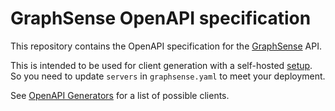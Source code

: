 # GraphSense OpenAPI specification

This repository contains the OpenAPI specification for the
[GraphSense](https://www.graphsense.info) API.

This is intended to be used for client generation with a self-hosted
[setup](/graphsense/graphsense-setup). So you need to update `servers` in
`graphsense.yaml` to meet your deployment.

See [OpenAPI Generators](https://openapi-generator.tech/docs/generators) for a
list of possible clients.

